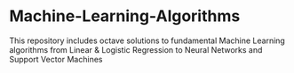 # Machine-Learning-Algorithms
This repository includes octave solutions to fundamental Machine Learning algorithms from Linear &amp; Logistic Regression to Neural Networks and Support Vector Machines 
